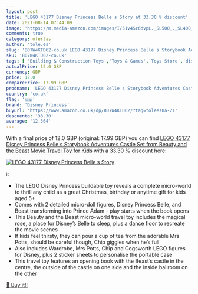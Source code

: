 ```yaml
---
layout: post
title: 'LEGO 43177 Disney Princess Belle s Story at 33.30 % discount'
date: 2021-08-14 07:44:09
image: 'https://m.media-amazon.com/images/I/51v4Sz6dvpL._SL500_._SL400_.jpg'
comments: true
category: ofertas
author: 'tole.es'
slug: 'B07W4KTD62-co.uk LEGO 43177 Disney Princess Belle s Storybook Adventures...'
sku: 'B07W4KTD62-co.uk'
tags: [ 'Building & Construction Toys','Toys & Games','Toys Store','disney princess','lego', ]
actualPrice: 12.0 GBP
currency: GBP
price: 12.0
comparePrice: 17.99 GBP
prodname: 'LEGO 43177 Disney Princess Belle s Storybook Adventures Castle Set from Beauty and the Beast Movie  Travel Toy for Kids'
country: 'co.uk'
flag: '🇬🇧'
brand: 'Disney Princess'
buyurl: 'https://www.amazon.co.uk/dp/B07W4KTD62/?tag=tolees0a-21'
descuento: '33.30'
average: '12.364'
---
```


With a final price of 12.0 GBP (original: 17.99 GBP) you can find [LEGO 43177 Disney Princess Belle s Storybook Adventures Castle Set from Beauty and the Beast Movie  Travel Toy for Kids](https://www.amazon.co.uk/dp/B07W4KTD62/?tag=tolees0a-21) with a  33.30 % discount here:

[![LEGO 43177 Disney Princess Belle s Story](https://m.media-amazon.com/images/I/51v4Sz6dvpL._SL500_._SL400_.jpg)](https://www.amazon.co.uk/dp/B07W4KTD62/?tag=tolees0a-21)

ℹ️:

- The LEGO Disney Princess buildable toy reveals a complete micro-world to thrill any child as a great Christmas, birthday or anytime gift for kids aged 5+
- Comes with 2 detailed micro-doll figures, Disney Princess Belle, and Beast transforming into Prince Adam - play starts when the book opens
- This Beauty and the Beast micro-world travel toy includes the magical rose, a place for Disney’s Belle to sleep, plus a dance floor to recreate the movie scenes
- If kids feel thirsty, they can pour a cup of tea from the adorable Mrs Potts, should be careful though, Chip giggles when he’s full
- Also includes Wardrobe, Mrs Potts, Chip and Cogsworth LEGO figures for Disney, plus 2 sticker sheets to personalise the portable case
- This travel toy features an opening book with the Beast’s castle in the centre, the outside of the castle on one side and the inside ballroom on the other

[🛒 Buy it!!](https://www.amazon.co.uk/dp/B07W4KTD62/?tag=tolees0a-21)
